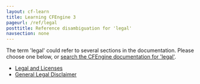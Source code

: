```yaml
---
layout: cf-learn
title: Learning CFEngine 3
pageurl: /ref/legal
posttitle: Reference disambiguation for 'legal'
navsection: none
---
```


The term 'legal' could refer to several sections in the documentation. Please choose one below, or
[search the CFEngine documentation for 'legal'](http://docs.cfengine.com/latest/search.html?q=legal).

- [Legal and Licenses](http://docs.cfengine.com/latest/legal.html#legal-and-licenses)
- [General Legal Disclaimer](http://docs.cfengine.com/latest/legal.html#general-legal-disclaimer)
